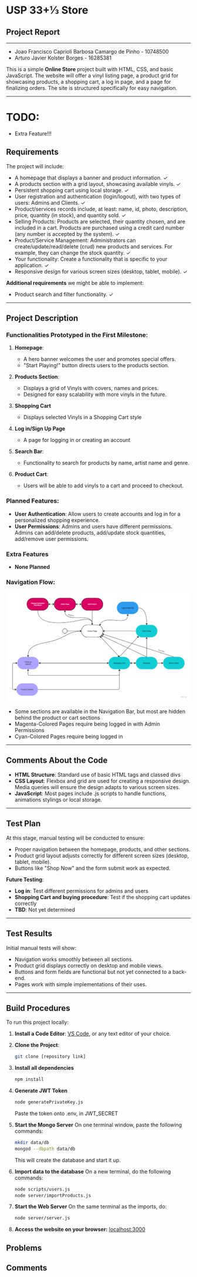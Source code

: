 # USP 33+&frac13; Store

## Project Report
---
- Joao Francisco Caprioli Barbosa Camargo de Pinho - 10748500
- Arturo Javier Kolster Borges - 16285381

This is a simple **Online Store** project built with HTML, CSS, and basic JavaScript. The website will offer a vinyl listing page, a product grid for showcasing products, a shopping cart, a log in page, and a page for finalizing orders. The site is structured specifically for easy navigation.

---
# TODO:
   - Extra Feature!!!


## Requirements
The project will include:
- A homepage that displays a banner and product information. &check;
- A products section with a grid layout, showcasing available vinyls. &check;
- Persistent shopping cart using local storage. &check;
- User registration and authentication (login/logout), with two types of users: Admins and Clients. &check;
- Product/services records include, at least: name, id, photo, description, price, quantity (in stock), and quantity sold. &check;
- Selling Products: Products are selected, their quantity chosen, and are included in a cart. Products are purchased using a credit card number (any number is accepted by the system). &check;
- Product/Service Management: Administrators can create/update/read/delete (crud) new products and services. For example, they can change the stock quantity. &check;
- Your functionality: Create a functionality that is specific to your application. &check;
- Responsive design for various screen sizes (desktop, tablet, mobile). &check;

**Additional requirements** we might be able to implement:
- Product search and filter functionality. &check;

---

## Project Description

### Functionalities Prototyped in the First Milestone:
1. **Homepage**:
   - A hero banner welcomes the user and promotes special offers.
   - "Start Playing!" button directs users to the products section.
   
2. **Products Section**:
   - Displays a grid of Vinyls with covers, names and prices.
   - Designed for easy scalability with more vinyls in the future.

3. **Shopping Cart**
   - Displays selected Vinyls in a Shopping Cart style

4. **Log in/Sign Up Page**
   - A page for logging in or creating an account

5. **Search Bar**: 
   - Functionality to search for products by name, artist name and genre.

6. **Product Cart**:
   - Users will be able to add vinyls to a cart and proceed to checkout.

### Planned Features:
- **User Authentication**: Allow users to create accounts and log in for a personalized shopping experience.
- **User Permissions**: Admins and users have different permissions. Admins can add/delete products, add/update stock quantities, add/remove user permissions.


### Extra Features
- **None Planned**
  
### Navigation Flow:

![Navigation Diagram](./diagram.png)

- Some sections are available in the Navigation Bar, but most are hidden behind the product or cart sections
- Magenta-Colored Pages require being logged in with Admin Permissions
- Cyan-Colored Pages require being logged in

---

## Comments About the Code
- **HTML Structure**: Standard use of basic HTML tags and classed divs
- **CSS Layout**: Flexbox and grid are used for creating a responsive design. Media queries will ensure the design adapts to various screen sizes.
- **JavaScript**: Most pages include .js scripts to handle functions, animations stylings or local storage.

---

## Test Plan
At this stage, manual testing will be conducted to ensure:
- Proper navigation between the homepage, products, and other sections.
- Product grid layout adjusts correctly for different screen sizes (desktop, tablet, mobile).
- Buttons like "Shop Now" and the form submit work as expected.

**Future Testing**:
- **Log in**: Test different permissions for admins and users
- **Shopping Cart and buying procedure**: Test if the shopping cart updates correctly
- **TBD**: Not yet determined
---

## Test Results
Initial manual tests will show:
- Navigation works smoothly between all sections.
- Product grid displays correctly on desktop and mobile views.
- Buttons and form fields are functional but not yet connected to a back-end.
- Pages work with simple implementations of their uses.
---

## Build Procedures
To run this project locally:
1. **Install a Code Editor**: [VS Code](https://code.visualstudio.com/), or any text editor of your choice.
2. **Clone the Project**: 
   ```bash
   git clone [repository link]
3. **Install all dependencies**
   ```bash
   npm install
4. **Generate JWT Token**
   ```bash
   node generatePrivateKey.js
   ```
   Paste the token onto .env, in JWT_SECRET
   
5. **Start the Mongo Server**
   On one terminal window, paste the following commands:
   ```bash
   mkdir data/db
   mongod --dbpath data/db
   ```
   This will create the database and start it up.

6. **Import data to the database**
   On a new terminal, do the following commands:
   ```bash
   node scripts/users.js
   node server/importProducts.js
   ```
7. **Start the Web Server**
   On the same terminal as the imports, do:
   ```bash
   node server/server.js
   ```
8. **Access the website on your browser:**
   [localhost:3000](localhost:3000)

## Problems

## Comments
